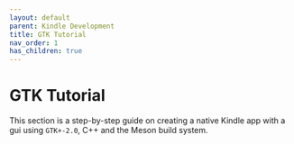 ```yaml
---
layout: default
parent: Kindle Development
title: GTK Tutorial
nav_order: 1
has_children: true
---
```


# GTK Tutorial
This section is a step-by-step guide on creating a native Kindle app with a gui using `GTK+-2.0`, C++ and the Meson build system.